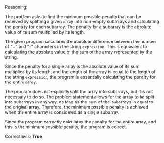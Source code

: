 Reasoning:

The problem asks to find the minimum possible penalty that can be received by splitting a given array into non-empty subarrays and calculating the penalty for each subarray. The penalty for a subarray is the absolute value of its sum multiplied by its length.

The given program calculates the absolute difference between the number of "+" and "-" characters in the string `expression`. This is equivalent to calculating the absolute value of the sum of the array represented by the string.

Since the penalty for a single array is the absolute value of its sum multiplied by its length, and the length of the array is equal to the length of the string `expression`, the program is essentially calculating the penalty for the entire array.

The program does not explicitly split the array into subarrays, but it is not necessary to do so. The problem statement allows for the array to be split into subarrays in any way, as long as the sum of the subarrays is equal to the original array. Therefore, the minimum possible penalty is achieved when the entire array is considered as a single subarray.

Since the program correctly calculates the penalty for the entire array, and this is the minimum possible penalty, the program is correct.

Correctness: **True**